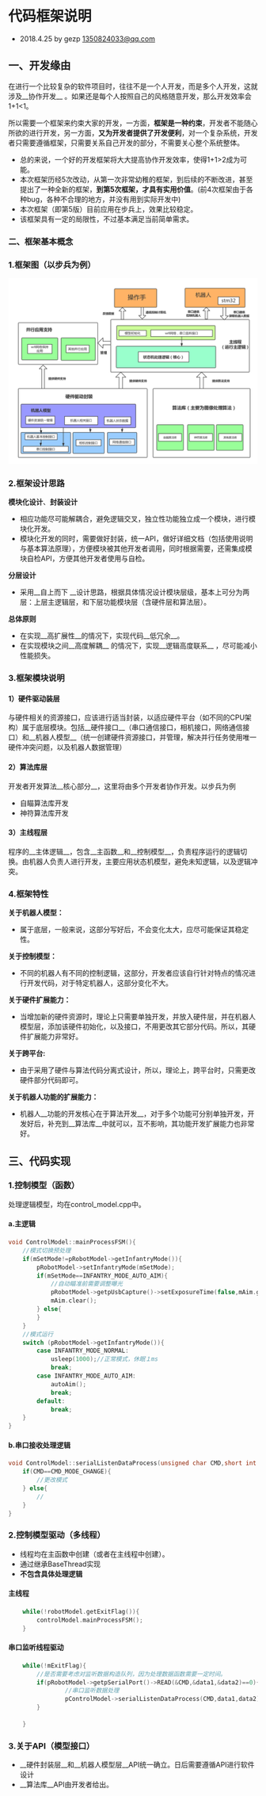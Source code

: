 # 代码框架说明

* 2018.4.25 by gezp 1350824033@qq.com

## 一、开发缘由

​        在进行一个比较复杂的软件项目时，往往不是一个人开发，而是多个人开发，这就涉及__协作开发__ 。如果还是每个人按照自己的风格随意开发，那么开发效率会1+1<1。

​        所以需要一个框架来约束大家的开发，一方面，__框架是一种约束__，开发者不能随心所欲的进行开发，另一方面，__又为开发者提供了开发便利__，对一个复杂系统，开发者只需要遵循框架，只需要关系自己开发的部分，不需要关心整个系统整体。

* 总的来说，一个好的开发框架将大大提高协作开发效率，使得1+1>2成为可能。
* 本次框架历经5次改动，从第一次非常幼稚的框架，到后续的不断改进，甚至提出了一种全新的框架，__到第5次框架，才具有实用价值__。(前4次框架由于各种bug，各种不合理的地方，并没有用到实际开发中)
* 本次框架（即第5版）目前应用在步兵上，效果比较稳定。
* 该框架具有一定的局限性，不过基本满足当前简单需求。

### 二、框架基本概念

### 1.框架图（以步兵为例）

![](img/系统架构设计(步兵).png)

### 2.框架设计思路

__模块化设计__、__封装设计__ 

* 相应功能尽可能解耦合，避免逻辑交叉，独立性功能独立成一个模块，进行模块化开发。
* 模块化开发的同时，需要做好封装，统一API，做好详细文档（包括使用说明与基本算法原理），方便模块被其他开发者调用，同时根据需要，还需集成模块自检API，方便其他开发者使用与自检。

__分层设计__ 

* 采用__自上而下 __设计思路，根据具体情况设计模块层级，基本上可分为两层：上层主逻辑层，和下层功能模块层（含硬件层和算法层）。 

__总体原则__

- 在实现__高扩展性__的情况下，实现代码__低冗余__。
- 在实现模块之间__高度解耦__ 的情况下，实现__逻辑高度联系__ ，尽可能减小性能损失。

### 3.框架模块说明

#### 1）硬件驱动装层

与硬件相关的资源接口，应该进行适当封装，以适应硬件平台（如不同的CPU架构）属于底层模块。包括__硬件接口__（串口通信接口，相机接口，网络通信接口）和__机器人模型__（统一创建硬件资源接口，并管理，解决并行任务使用唯一硬件冲突问题，以及机器人数据管理）

#### 2）算法库层

开发者开发算法__核心部分__，这里将由多个开发者协作开发。以步兵为例

* 自瞄算法库开发
* 神符算法库开发

#### 3）主线程层

程序的__主体逻辑__，包含__主函数__和__控制模型__，负责程序运行的逻辑切换。由机器人负责人进行开发，主要应用状态机模型，避免未知逻辑，以及逻辑冲突。

### 4.框架特性

__关于机器人模型：__

* 属于底层，一般来说，这部分写好后，不会变化太大，应尽可能保证其稳定性。

__关于控制模型：__

* 不同的机器人有不同的控制逻辑，这部分，开发者应该自行针对特点的情况进行开发代码，对于特定机器人，这部分变化不大。

__关于硬件扩展能力：__

* 当增加新的硬件资源时，理论上只需要单独开发，并放入硬件层，并在机器人模型层，添加该硬件初始化，以及接口，不用更改其它部分代码。所以，其硬件扩展能力非常好。

__关于跨平台:__

* 由于采用了硬件与算法代码分离式设计，所以，理论上，跨平台时，只需更改硬件部分代码即可。

__关于机器人功能的扩展能力：__

* 机器人__功能的开发核心在于算法开发__，对于多个功能可分别单独开发，开发好后，补充到__算法库__中就可以，互不影响，其功能开发扩展能力也非常好。

## 三、代码实现

### 1.控制模型（函数）

处理逻辑模型，均在control_model.cpp中。

#### a.主逻辑

```c++
void ControlModel::mainProcessFSM(){
    //模式切换预处理
    if(mSetMode!=pRobotModel->getInfantryMode()){
        pRobotModel->setInfantryMode(mSetMode);
        if(mSetMode==INFANTRY_MODE_AUTO_AIM){
            //自动瞄准前需要调整曝光
            pRobotModel->getpUsbCapture()->setExposureTime(false,mAim.getExposureValue());
            mAim.clear();
        } else{
        }
    }
    //模式运行
    switch (pRobotModel->getInfantryMode()){
        case INFANTRY_MODE_NORMAL:
            usleep(1000);//正常模式，休眠１ms
            break;
        case INFANTRY_MODE_AUTO_AIM:
            autoAim();
            break;
        default:
            break;
    }
}
```

#### b.串口接收处理逻辑

```c++
void ControlModel::serialListenDataProcess(unsigned char CMD,short int data1,short int data2) {
    if(CMD==CMD_MODE_CHANGE){
        //更改模式
    } else{
        //
    }
}
```

### 2.控制模型驱动（多线程）

* 线程均在主函数中创建（或者在主线程中创建）。
* 通过继承BaseThread实现
* __不包含具体处理逻辑__ 

#### 主线程

```c++
    while(!robotModel.getExitFlag()){
        controlModel.mainProcessFSM();
    }
```

#### 串口监听线程驱动

```c++
    while(!mExitFlag){
        //是否需要考虑对监听数据构造队列，因为处理数据函数需要一定时间。
        if(pRobotModel->getpSerialPort()->READ(&CMD,&data1,&data2)==0){
                //串口监听数据处理
                pControlModel->serialListenDataProcess(CMD,data1,data2);
        }

    }
```

### 3.关于API（模型接口）

- __硬件封装层__和__机器人模型层__API统一确立。日后需要遵循API进行软件设计
- __算法库__API由开发者给出。

